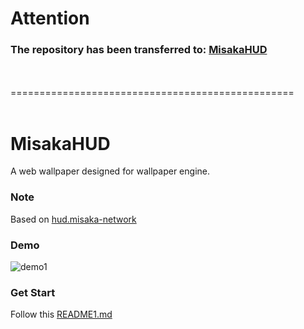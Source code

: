# Attention
### The repository has been transferred to: [MisakaHUD](https://github.com/hui-shao/MisakaHUD)

<br/>
<br/>
=================================================
<br/>
<br/>

# MisakaHUD
A web wallpaper designed for wallpaper engine.

### Note
Based on [hud.misaka-network](https://github.com/Misaka-0x447f/hud.misaka-network)

### Demo

![demo1](https://raw.githubusercontent.com/hui-shao/hud.misaka-network/master/demo1.png)

### Get Start

Follow this [README1.md](https://github.com/hui-shao/hud.misaka-network/blob/master/README1.md)

